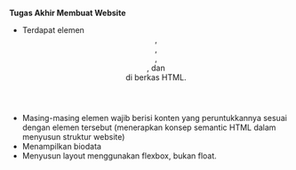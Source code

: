 **Tugas Akhir Membuat Website**
* Terdapat elemen <header>, <footer>, <main>, <article>, dan <aside> di berkas HTML.
* Masing-masing elemen wajib berisi konten yang peruntukkannya sesuai dengan elemen tersebut (menerapkan konsep semantic HTML dalam menyusun struktur website)
* Menampilkan biodata
* Menyusun layout menggunakan flexbox, bukan float.
